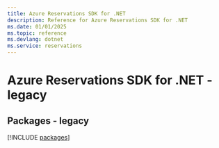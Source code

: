 ```yaml
---
title: Azure Reservations SDK for .NET
description: Reference for Azure Reservations SDK for .NET
ms.date: 01/01/2025
ms.topic: reference
ms.devlang: dotnet
ms.service: reservations
---
```

# Azure Reservations SDK for .NET - legacy
## Packages - legacy
[!INCLUDE [packages](reservations-index.md)]